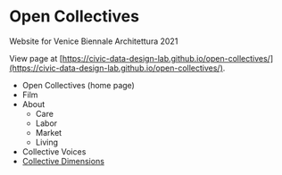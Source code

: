 # Open Collectives
Website for Venice Biennale Architettura 2021

View page at [https://civic-data-design-lab.github.io/open-collectives/](https://civic-data-design-lab.github.io/open-collectives/).

- Open Collectives (home page)
- Film
- About
    - Care
    - Labor
    - Market
    - Living
- Collective Voices
- [Collective Dimensions](http://ec2-3-94-170-100.compute-1.amazonaws.com/)